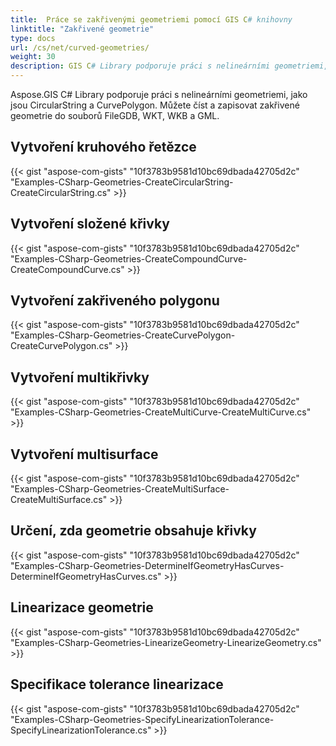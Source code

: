 ```yaml
---
title:  Práce se zakřivenými geometriemi pomocí GIS C# knihovny
linktitle: "Zakřivené geometrie"
type: docs
url: /cs/net/curved-geometries/
weight: 30
description: GIS C# Library podporuje práci s nelineárními geometriemi, vytváření kruhových řetězců, složených křivek, zakřivených polygonů, multikřivek, multisurface a určování, zda geometrie obsahuje křivky.
---
```


Aspose.GIS C# Library podporuje práci s nelineárními geometriemi, jako jsou CircularString a CurvePolygon. Můžete číst a zapisovat zakřivené geometrie do souborů FileGDB, WKT, WKB a GML.

## **Vytvoření kruhového řetězce**
{{< gist "aspose-com-gists" "10f3783b9581d10bc69dbada42705d2c" "Examples-CSharp-Geometries-CreateCircularString-CreateCircularString.cs" >}}
## **Vytvoření složené křivky**
{{< gist "aspose-com-gists" "10f3783b9581d10bc69dbada42705d2c" "Examples-CSharp-Geometries-CreateCompoundCurve-CreateCompoundCurve.cs" >}}
## **Vytvoření zakřiveného polygonu**
{{< gist "aspose-com-gists" "10f3783b9581d10bc69dbada42705d2c" "Examples-CSharp-Geometries-CreateCurvePolygon-CreateCurvePolygon.cs" >}}
## **Vytvoření multikřivky**
{{< gist "aspose-com-gists" "10f3783b9581d10bc69dbada42705d2c" "Examples-CSharp-Geometries-CreateMultiCurve-CreateMultiCurve.cs" >}}
## **Vytvoření multisurface**
{{< gist "aspose-com-gists" "10f3783b9581d10bc69dbada42705d2c" "Examples-CSharp-Geometries-CreateMultiSurface-CreateMultiSurface.cs" >}}
## **Určení, zda geometrie obsahuje křivky**
{{< gist "aspose-com-gists" "10f3783b9581d10bc69dbada42705d2c" "Examples-CSharp-Geometries-DetermineIfGeometryHasCurves-DetermineIfGeometryHasCurves.cs" >}}
## **Linearizace geometrie**
{{< gist "aspose-com-gists" "10f3783b9581d10bc69dbada42705d2c" "Examples-CSharp-Geometries-LinearizeGeometry-LinearizeGeometry.cs" >}}
## **Specifikace tolerance linearizace**
{{< gist "aspose-com-gists" "10f3783b9581d10bc69dbada42705d2c" "Examples-CSharp-Geometries-SpecifyLinearizationTolerance-SpecifyLinearizationTolerance.cs" >}}
